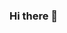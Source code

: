### Hi there 👋

<!--

Here are some ideas to get you started:

- 🔭 I’m currently working on ...my portfolio
- 🌱 I’m currently learning ...Javascript
- 👯 I’m looking to collaborate on ...Javascript
- 🤔 I’m looking for help with ...React
- 💬 Ask me about ...my interest
- 📫 How to reach me: ...
- 😄 Pronouns: ...She/Her
- ⚡ Fun fact: ...I am a student based in Helsinki
-->
